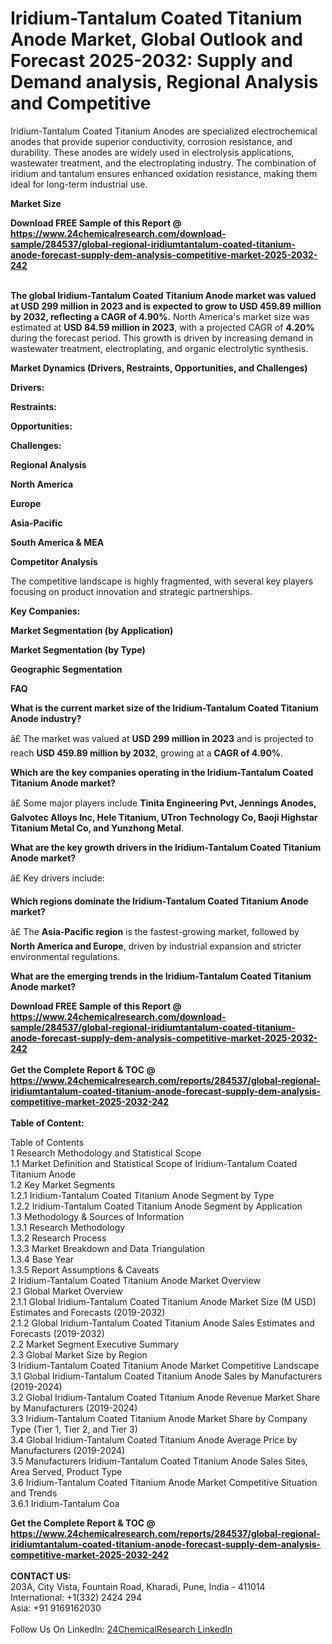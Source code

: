 <h1>Iridium-Tantalum Coated Titanium Anode Market, Global Outlook and Forecast 2025-2032: Supply and Demand analysis, Regional Analysis and Competitive</h1><p>Iridium-Tantalum Coated Titanium Anodes are specialized electrochemical anodes that provide superior conductivity, corrosion resistance, and durability. These anodes are widely used in electrolysis applications, wastewater treatment, and the electroplating industry. The combination of iridium and tantalum ensures enhanced oxidation resistance, making them ideal for long-term industrial use.</p><p>
<strong>Market Size</strong></p><p>
</p><div><b>Download FREE Sample of this Report @ 
            <a href="https://www.24chemicalresearch.com/download-sample/284537/global-regional-iridiumtantalum-coated-titanium-anode-forecast-supply-dem-analysis-competitive-market-2025-2032-242">
            https://www.24chemicalresearch.com/download-sample/284537/global-regional-iridiumtantalum-coated-titanium-anode-forecast-supply-dem-analysis-competitive-market-2025-2032-242</a></b></div><br><p><strong>The global Iridium-Tantalum Coated Titanium Anode market was valued at USD 299 million in 2023 and is expected to grow to USD 459.89 million by 2032, reflecting a CAGR of 4.90%.</strong> North America's market size was estimated at <strong>USD 84.59 million in 2023</strong>, with a projected CAGR of <strong>4.20%</strong> during the forecast period. This growth is driven by increasing demand in wastewater treatment, electroplating, and organic electrolytic synthesis.</p><p>
<strong>Market Dynamics (Drivers, Restraints, Opportunities, and Challenges)</strong></p><p>
<strong>Drivers:</strong></p><p>
</p><p>
<strong>Restraints:</strong></p><p>
</p><p>
<strong>Opportunities:</strong></p><p>
</p><p>
<strong>Challenges:</strong></p><p>
</p><p>
<strong>Regional Analysis</strong></p><p>
<strong>North America</strong></p><p>
</p><p>
<strong>Europe</strong></p><p>
</p><p>
<strong>Asia-Pacific</strong></p><p>
</p><p>
<strong>South America &amp; MEA</strong></p><p>
</p><p>
<strong>Competitor Analysis</strong></p><p>
</p><p>The competitive landscape is highly fragmented, with several key players focusing on product innovation and strategic partnerships.</p><p>
<strong>Key Companies:</strong></p><p>
</p><p>
<strong>Market Segmentation (by Application)</strong></p><p>
</p><p>
<strong>Market Segmentation (by Type)</strong></p><p>
</p><p>
<strong>Geographic Segmentation</strong></p><p>
</p><p>
<strong>FAQ</strong></p><p>
<strong>What is the current market size of the Iridium-Tantalum Coated Titanium Anode industry?</strong></p><p>
</p><p>â£ The market was valued at <strong>USD 299 million in 2023</strong> and is projected to reach <strong>USD 459.89 million by 2032</strong>, growing at a <strong>CAGR of 4.90%</strong>.</p><p>
<strong>Which are the key companies operating in the Iridium-Tantalum Coated Titanium Anode market?</strong></p><p>
</p><p>â£ Some major players include <strong>Tinita Engineering Pvt, Jennings Anodes, Galvotec Alloys Inc, Hele Titanium, UTron Technology Co, Baoji Highstar Titanium Metal Co, and Yunzhong Metal</strong>.</p><p>
<strong>What are the key growth drivers in the Iridium-Tantalum Coated Titanium Anode market?</strong></p><p>
</p><p>â£ Key drivers include:</p><p>
</p><p>
<strong>Which regions dominate the Iridium-Tantalum Coated Titanium Anode market?</strong></p><p>
</p><p>â£ The <strong>Asia-Pacific region</strong> is the fastest-growing market, followed by <strong>North America and Europe</strong>, driven by industrial expansion and stricter environmental regulations.</p><p>
<strong>What are the emerging trends in the Iridium-Tantalum Coated Titanium Anode market?</strong></p><p>
</p><p>
</p><p></p><div><b>Download FREE Sample of this Report @ 
            <a href="https://www.24chemicalresearch.com/download-sample/284537/global-regional-iridiumtantalum-coated-titanium-anode-forecast-supply-dem-analysis-competitive-market-2025-2032-242">
            https://www.24chemicalresearch.com/download-sample/284537/global-regional-iridiumtantalum-coated-titanium-anode-forecast-supply-dem-analysis-competitive-market-2025-2032-242</a></b></div><br><div><b>Get the Complete Report & TOC @ 
            <a href="https://www.24chemicalresearch.com/reports/284537/global-regional-iridiumtantalum-coated-titanium-anode-forecast-supply-dem-analysis-competitive-market-2025-2032-242">
            https://www.24chemicalresearch.com/reports/284537/global-regional-iridiumtantalum-coated-titanium-anode-forecast-supply-dem-analysis-competitive-market-2025-2032-242</a></b></div><br>
            <b>Table of Content:</b><p>Table of Contents<br />
1 Research Methodology and Statistical Scope<br />
1.1 Market Definition and Statistical Scope of Iridium-Tantalum Coated Titanium Anode<br />
1.2 Key Market Segments<br />
1.2.1 Iridium-Tantalum Coated Titanium Anode Segment by Type<br />
1.2.2 Iridium-Tantalum Coated Titanium Anode Segment by Application<br />
1.3 Methodology & Sources of Information<br />
1.3.1 Research Methodology<br />
1.3.2 Research Process<br />
1.3.3 Market Breakdown and Data Triangulation<br />
1.3.4 Base Year<br />
1.3.5 Report Assumptions & Caveats<br />
2 Iridium-Tantalum Coated Titanium Anode Market Overview<br />
2.1 Global Market Overview<br />
2.1.1 Global Iridium-Tantalum Coated Titanium Anode Market Size (M USD) Estimates and Forecasts (2019-2032)<br />
2.1.2 Global Iridium-Tantalum Coated Titanium Anode Sales Estimates and Forecasts (2019-2032)<br />
2.2 Market Segment Executive Summary<br />
2.3 Global Market Size by Region<br />
3 Iridium-Tantalum Coated Titanium Anode Market Competitive Landscape<br />
3.1 Global Iridium-Tantalum Coated Titanium Anode Sales by Manufacturers (2019-2024)<br />
3.2 Global Iridium-Tantalum Coated Titanium Anode Revenue Market Share by Manufacturers (2019-2024)<br />
3.3 Iridium-Tantalum Coated Titanium Anode Market Share by Company Type (Tier 1, Tier 2, and Tier 3)<br />
3.4 Global Iridium-Tantalum Coated Titanium Anode Average Price by Manufacturers (2019-2024)<br />
3.5 Manufacturers Iridium-Tantalum Coated Titanium Anode Sales Sites, Area Served, Product Type<br />
3.6 Iridium-Tantalum Coated Titanium Anode Market Competitive Situation and Trends<br />
3.6.1 Iridium-Tantalum Coa</p><div><b>Get the Complete Report & TOC @ 
            <a href="https://www.24chemicalresearch.com/reports/284537/global-regional-iridiumtantalum-coated-titanium-anode-forecast-supply-dem-analysis-competitive-market-2025-2032-242">
            https://www.24chemicalresearch.com/reports/284537/global-regional-iridiumtantalum-coated-titanium-anode-forecast-supply-dem-analysis-competitive-market-2025-2032-242</a></b></div><br><b>CONTACT US:</b><br>
            203A, City Vista, Fountain Road, Kharadi, Pune, India - 411014<br>
            International: +1(332) 2424 294<br>
            Asia: +91 9169162030 <br><br>
            Follow Us On LinkedIn: <a href="https://www.linkedin.com/company/24chemicalresearch/">24ChemicalResearch LinkedIn</a>